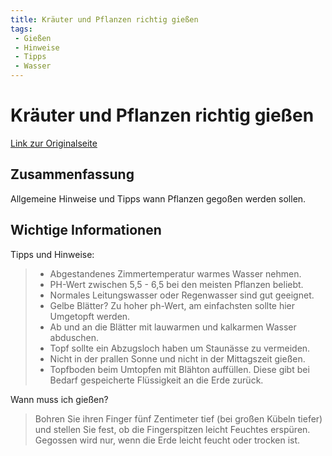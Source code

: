 ```yaml
---
title: Kräuter und Pflanzen richtig gießen
tags:
 - Gießen
 - Hinweise
 - Tipps
 - Wasser
---
```


# Kräuter und Pflanzen richtig gießen

[Link zur Originalseite](https://www.kraeuterallerlei.de/kraeuter-und-pflanzen-richtig-giessen/)

## Zusammenfassung

Allgemeine Hinweise und Tipps wann Pflanzen gegoßen werden sollen.

## Wichtige Informationen

Tipps und Hinweise:
> - Abgestandenes Zimmertemperatur warmes Wasser nehmen.
> - PH-Wert zwischen 5,5 - 6,5 bei den meisten Pflanzen beliebt. 
> - Normales Leitungswasser oder Regenwasser sind gut geeignet.
> - Gelbe Blätter? Zu hoher ph-Wert, am einfachsten sollte hier Umgetopft werden.
> - Ab und an die Blätter mit lauwarmen und kalkarmen Wasser abduschen.
> - Topf sollte ein Abzugsloch haben um Staunässe zu vermeiden.
> - Nicht in der prallen Sonne und nicht in der Mittagszeit gießen.
> - Topfboden beim Umtopfen mit Blähton auffüllen. Diese gibt bei Bedarf gespeicherte Flüssigkeit an die Erde zurück.

Wann muss ich gießen?
> Bohren Sie ihren Finger fünf Zentimeter tief (bei großen Kübeln tiefer) und stellen Sie fest, ob die Fingerspitzen leicht Feuchtes erspüren. Gegossen wird nur, wenn die Erde leicht feucht oder trocken ist.
